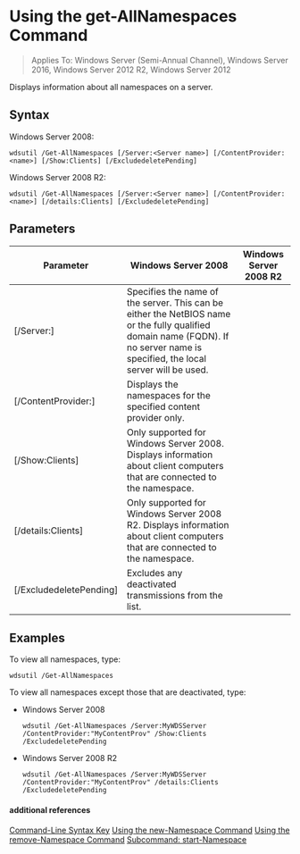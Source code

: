 # Using the get-AllNamespaces Command

>Applies To: Windows Server (Semi-Annual Channel), Windows Server 2016, Windows Server 2012 R2, Windows Server 2012

Displays information about all namespaces on a server.
## Syntax
Windows Server 2008:
```
wdsutil /Get-AllNamespaces [/Server:<Server name>] [/ContentProvider:<name>] [/Show:Clients] [/ExcludedeletePending]
```
Windows Server 2008 R2:
```
wdsutil /Get-AllNamespaces [/Server:<Server name>] [/ContentProvider:<name>] [/details:Clients] [/ExcludedeletePending]
```
## Parameters
|Parameter|Windows Server 2008|Windows Server 2008 R2|
|-------|------------|-------------|
|[/Server:<Server name>]|Specifies the name of the server. This can be either the NetBIOS name or the fully qualified domain name (FQDN). If no server name is specified, the local server will be used.||
|[/ContentProvider:<name>]|Displays the namespaces for the specified content provider only.||
|[/Show:Clients]|Only supported for Windows Server 2008. Displays information about client computers that are connected to the namespace.||
|[/details:Clients]|Only supported for Windows Server 2008 R2. Displays information about client computers that are connected to the namespace.||
|[/ExcludedeletePending]|Excludes any deactivated transmissions from the list.||
## <a name="BKMK_examples"></a>Examples
To view all namespaces, type:
```
wdsutil /Get-AllNamespaces
```
To view all namespaces except those that are deactivated, type:
-   Windows Server 2008
    ```
    wdsutil /Get-AllNamespaces /Server:MyWDSServer /ContentProvider:"MyContentProv" /Show:Clients /ExcludedeletePending
    ```
-   Windows Server 2008 R2
    ```
    wdsutil /Get-AllNamespaces /Server:MyWDSServer /ContentProvider:"MyContentProv" /details:Clients /ExcludedeletePending
    ```
#### additional references
[Command-Line Syntax Key](command-line-syntax-key.md)
[Using the new-Namespace Command](using-the-new-namespace-command.md)
[Using the remove-Namespace Command](using-the-remove-namespace-command.md)
[Subcommand: start-Namespace](subcommand-start-namespace.md)
